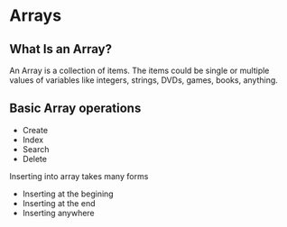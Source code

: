 # Arrays

## What Is an Array?
An Array is a collection of items. The items could be single or multiple values of variables like integers, strings, DVDs, games, books, anything. 


## Basic Array operations
- Create
- Index
- Search
- Delete

Inserting into array takes many forms
- Inserting at the begining
- Inserting at the end
- Inserting anywhere
